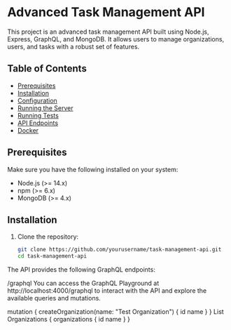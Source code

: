 # Advanced Task Management API

This project is an advanced task management API built using Node.js, Express, GraphQL, and MongoDB. It allows users to manage organizations, users, and tasks with a robust set of features.

## Table of Contents

- [Prerequisites](#prerequisites)
- [Installation](#installation)
- [Configuration](#configuration)
- [Running the Server](#running-the-server)
- [Running Tests](#running-tests)
- [API Endpoints](#api-endpoints)
- [Docker](#docker)

## Prerequisites

Make sure you have the following installed on your system:

- Node.js (>= 14.x)
- npm (>= 6.x)
- MongoDB (>= 4.x)

## Installation

1. Clone the repository:

   ```sh
   git clone https://github.com/yourusername/task-management-api.git
   cd task-management-api

The API provides the following GraphQL endpoints:

/graphql
You can access the GraphQL Playground at http://localhost:4000/graphql to interact with the API and explore the available queries and mutations.

mutation {
  createOrganization(name: "Test Organization") {
    id
    name
  }
}
List Organizations
{
  organizations {
    id
    name
  }
}
